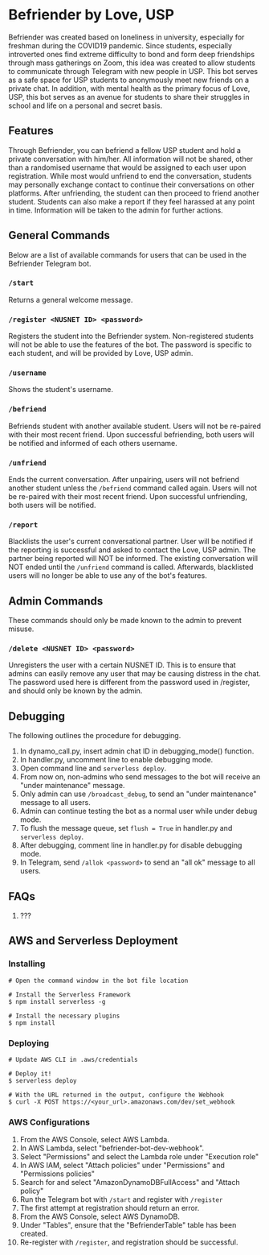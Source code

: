 # Befriender by Love, USP
Befriender was created based on loneliness in university, especially for freshman during the COVID19 pandemic. Since students, especially introverted ones find extreme difficulty to bond and form deep friendships through mass gatherings on Zoom, this idea was created to allow students to communicate through Telegram with new people in USP. This bot serves as a safe space for USP students to anonymously meet new friends on a private chat. In addition, with mental health as the primary focus of Love, USP, this bot serves as an avenue for students to share their struggles in school and life on a personal and secret basis.



## Features
Through Befriender, you can befriend a fellow USP student and hold a private conversation with him/her. 
All information will not be shared, other than a randomised username that would be assigned to each user upon registration. 
While most would unfriend to end the conversation, students may personally exchange contact to continue their conversations on other platforms. 
After unfriending, the student can then proceed to friend another student. 
Students can also make a report if they feel harassed at any point in time. 
Information will be taken to the admin for further actions.



## General Commands
Below are a list of available commands for users that can be used in the Befriender Telegram bot.

### `/start`
Returns a general welcome message.

### `/register <NUSNET ID> <password>`
Registers the student into the Befriender system.
Non-registered students will not be able to use the features of the bot.
The password is specific to each student, and will be provided by Love, USP admin.

### `/username`
Shows the student's username.

### `/befriend`
Befriends student with another available student.
Users will not be re-paired with their most recent friend.
Upon successful befriending, both users will be notified and informed of each others username.

### `/unfriend`
Ends the current conversation.
After unpairing, users will not befriend another student unless the `/befriend` command called again.
Users will not be re-paired with their most recent friend.
Upon successful unfriending, both users will be notified.

### `/report`
Blacklists the user's current conversational partner.
User will be notified if the reporting is successful and asked to contact the Love, USP admin.
The partner being reported will NOT be informed.
The existing conversation will NOT ended until the `/unfriend` command is called.
Afterwards, blacklisted users will no longer be able to use any of the bot's features.



## Admin Commands
These commands should only be made known to the admin to prevent misuse.

### `/delete <NUSNET ID> <password>`
Unregisters the user with a certain NUSNET ID. 
This is to ensure that admins can easily remove any user that may be causing distress in the chat. 
The password used here is different from the password used in /register, and should only be known by the admin.



## Debugging
The following outlines the procedure for debugging.
1. In dynamo_call.py, insert admin chat ID in debugging_mode() function.
2. In handler.py, uncomment line to enable debugging mode.
3. Open command line and `serverless deploy`.
4. From now on, non-admins who send messages to the bot will receive an "under maintenance" message.
5. Only admin can use `/broadcast_debug`, to send an "under maintenance" message to all users.
6. Admin can continue testing the bot as a normal user while under debug mode.
7. To flush the message queue, set `flush = True` in handler.py and `serverless deploy`.
8. After debugging, comment line in handler.py for disable debugging mode.
9. In Telegram, send `/allok <password>` to send an "all ok" message to all users.



## FAQs
1) ???



## AWS and Serverless Deployment

### Installing
```
# Open the command window in the bot file location

# Install the Serverless Framework
$ npm install serverless -g

# Install the necessary plugins
$ npm install
```

### Deploying
```
# Update AWS CLI in .aws/credentials

# Deploy it!
$ serverless deploy

# With the URL returned in the output, configure the Webhook
$ curl -X POST https://<your_url>.amazonaws.com/dev/set_webhook
```

### AWS Configurations
1. From the AWS Console, select AWS Lambda.
2. In AWS Lambda, select "befriender-bot-dev-webhook".
3. Select "Permissions" and select the Lambda role under "Execution role"
4. In AWS IAM, select "Attach policies" under "Permissions" and "Permissions policies"
5. Search for and select "AmazonDynamoDBFullAccess" and "Attach policy"
6. Run the Telegram bot with `/start` and register with `/register`
7. The first attempt at registration should return an error.
8. From the AWS Console, select AWS DynamoDB.
9. Under "Tables", ensure that the "BefrienderTable" table has been created.
10. Re-register with `/register`, and registration should be successful.
